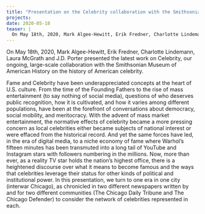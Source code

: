 ```yaml
---
title: "Presentation on the Celebrity collaboration with the Smithsonian Museum of American History"
projects: 
date: 2020-05-18
teaser: |
  On May 18th, 2020, Mark Algee-Hewitt, Erik Fredner, Charlotte Lindemann, Laura McGrath and J.D. Porter presented the latest work on Celebrity, our ongoing, large-scale collaboration with the Smithsonian Museum of American History on the history of American celebrity.
---
```


On May 18th, 2020, Mark Algee-Hewitt, Erik Fredner, Charlotte Lindemann, Laura McGrath and J.D. Porter presented the latest work on Celebrity, our ongoing, large-scale collaboration with the Smithsonian Museum of American History on the history of American celebrity.

Fame and Celebrity have been underappreciated concepts at the heart of U.S. culture. From the time of the Founding Fathers to the rise of mass entertainment (to say nothing of social media), questions of who deserves public recognition, how it is cultivated, and how it varies among different populations, have been at the forefront of conversations about democracy, social mobility, and meritocracy. With the advent of mass market entertainment, the normative effects of celebrity became a more pressing concern as local celebrities either became subjects of national interest or were effaced from the historical record. And yet the same forces have led, in the era of digital media, to a niche economy of fame where Warhol’s fifteen minutes has been transmuted into a long tail of YouTube and Instagram stars with followers numbering in the millions. Now, more than ever, as a reality TV star holds the nation’s highest office, there is a heightened discourse over what it means to become famous and the ways that celebrities leverage their status for other kinds of political and institutional power. In this presentation, we turn to one era in one city (interwar Chicago), as chronicled in two different newspapers written by and for two different communities (The Chicago Daily Tribune and The Chicago Defender) to consider the network of celebrities represented in each.
